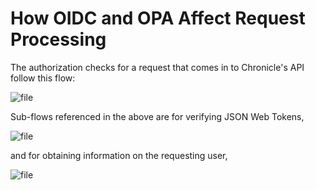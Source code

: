 # How OIDC and OPA Affect Request Processing

The authorization checks for a request that comes in to Chronicle's API follow
this flow:

![file](diagrams/out/oidc-process.svg)

Sub-flows referenced in the above are for verifying JSON Web Tokens,

![file](diagrams/out/oidc-process-jwks.svg)

and for obtaining information on the requesting user,

![file](diagrams/out/oidc-process-userinfo.svg)
